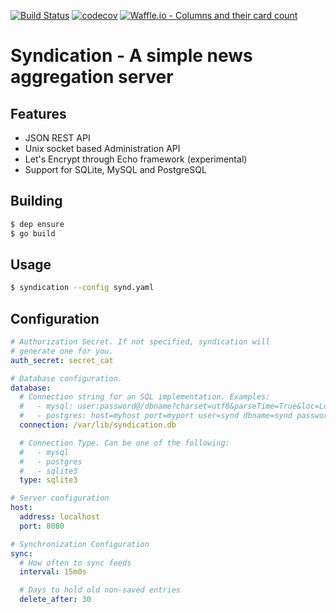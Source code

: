 [![Build Status](https://travis-ci.org/jmartinezhern/syndication.svg?branch=master)](https://travis-ci.org/jmartinezhern/syndication)
[![codecov](https://codecov.io/gh/varddum/syndication/branch/master/graph/badge.svg)](https://codecov.io/gh/jmartinezhern/syndication)
[![Waffle.io - Columns and their card count](https://badge.waffle.io/varddum/syndication.svg?columns=all)](http://waffle.io/jmartinezhern/syndication)

# Syndication - A simple news aggregation server

## Features

- JSON REST API
- Unix socket based Administration API
- Let's Encrypt through Echo framework (experimental)
- Support for SQLite, MySQL and PostgreSQL

## Building

```bash
$ dep ensure
$ go build
```

## Usage

```bash
$ syndication --config synd.yaml
```

## Configuration

```yaml
# Authorization Secret. If not specified, syndication will
# generate one for you.
auth_secret: secret_cat

# Database configuration.
database:
  # Connection string for an SQL implementation. Examples:
  #   - mysql: user:password@/dbname?charset=utf8&parseTime=True&loc=Local
  #   - postgres: host=myhost port=myport user=synd dbname=synd password=mypassword
  connection: /var/lib/syndication.db

  # Connection Type. Can be one of the following:
  #   - mysql
  #   - postgres
  #   - sqlite3
  type: sqlite3

# Server configuration
host:
  address: localhost
  port: 8080

# Synchronization Configuration
sync:
  # How often to sync feeds
  interval: 15m0s

  # Days to hold old non-saved entries
  delete_after: 30
```
